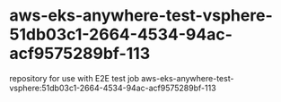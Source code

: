 # aws-eks-anywhere-test-vsphere-51db03c1-2664-4534-94ac-acf9575289bf-113
repository for use with E2E test job aws-eks-anywhere-test-vsphere:51db03c1-2664-4534-94ac-acf9575289bf-113
